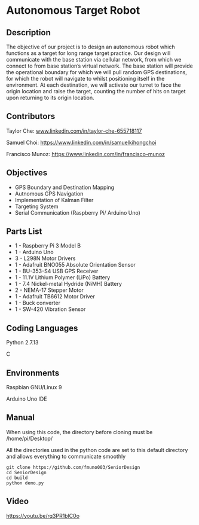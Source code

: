 # Autonomous Target Robot

## Description
The objective of our project is to design an autonomous robot which functions as a target for long range target practice. Our design will communicate with the base station via cellular network, from which we connect to from base station’s virtual network. The base station will provide the operational boundary for which we will pull random GPS destinations, for which the robot will navigate to whilst positioning itself in the environment. At each destination, we will activate our turret to face the origin location and raise the target, counting the number of hits on target upon returning to its origin location.


## Contributors
Taylor Che: www.linkedin.com/in/taylor-che-655718117
 
Samuel Choi: https://www.linkedin.com/in/samuelkihongchoi

Francisco Munoz: https://www.linkedin.com/in/francisco-munoz

## Objectives
* GPS Boundary and Destination Mapping
* Autnomous GPS Navigation
* Implementation of Kalman Filter
* Targeting System
* Serial Communication (Raspberry Pi/ Arduino Uno)

## Parts List
* 1 - Raspberry Pi 3 Model B
* 1 - Arduino Uno
* 3 - L298N Motor Drivers
* 1 - Adafruit BNO055 Absolute Orientation Sensor
* 1 - BU-353-S4 USB GPS Receiver
* 1 - 11.1V Lithium Polymer (LiPo) Battery
* 1 - 7.4 Nickel-metal Hydride (NiMH) Battery
* 2 - NEMA-17 Stepper Motor
* 1 - Adafruit TB6612 Motor Driver
* 1 - Buck converter
* 1 - SW-420 Vibration Sensor

## Coding Languages
Python 2.7.13

C

## Environments
Raspbian GNU/Linux 9

Arduino Uno IDE

## Manual
When using this code, the directory before cloning must be /home/pi/Desktop/

All the directories used in the python code are set to this default directory and allows everything to communicate smoothly
```
git clone https://github.com/fmuno003/SeniorDesign
cd SeniorDesign
cd build
python demo.py
```

## Video 
https://youtu.be/rq3PR1blC0o
